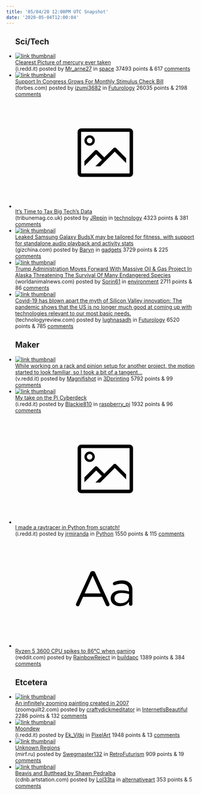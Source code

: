 ```yaml
---
title: '05/04/20 12:00PM UTC Snapshot'
date: '2020-05-04T12:00:04'
---
```

<ul>
<h2>Sci/Tech</h2>

<li><a href='https://i.redd.it/cn7b6bhanlw41.jpg'><img src='https://b.thumbs.redditmedia.com/bkMsq4O4lYrJhsmDa9Emh42hxiaMbfgCv_XgJGXpYNI.jpg' alt='link thumbnail'></a><div><div class='linkTitle'><a href='https://i.redd.it/cn7b6bhanlw41.jpg'>Clearest Picture of mercury ever taken</a></div>(i.redd.it) posted by <a href='https://www.reddit.com/user/Mr_arne27'>Mr_arne27</a> in <a href='https://www.reddit.com/r/space'>space</a> 37493 points & 617 <a href='https://www.reddit.com/r/space/comments/gcwbi7/clearest_picture_of_mercury_ever_taken/'>comments</a></div></li>

<li><a href='https://www.forbes.com/sites/andrewsolender/2020/05/03/support-in-congress-grows-for-monthly-stimulus-check-bill/#435e6df641fb'><img src='https://b.thumbs.redditmedia.com/pTozYwVKXIREd0a0iLsqBxRck0d0yxiqmuTPHFh5Fbk.jpg' alt='link thumbnail'></a><div><div class='linkTitle'><a href='https://www.forbes.com/sites/andrewsolender/2020/05/03/support-in-congress-grows-for-monthly-stimulus-check-bill/#435e6df641fb'>Support In Congress Grows For Monthly Stimulus Check Bill</a></div>(forbes.com) posted by <a href='https://www.reddit.com/user/izumi3682'>izumi3682</a> in <a href='https://www.reddit.com/r/Futurology'>Futurology</a> 26035 points & 2198 <a href='https://www.reddit.com/r/Futurology/comments/gd074f/support_in_congress_grows_for_monthly_stimulus/'>comments</a></div></li>

<li><a href='https://tribunemag.co.uk/2020/05/its-time-to-tax-big-techs-data'><svg version='1.1' viewBox='-34 -14 104 64' preserveAspectRatio='xMidYMid meet' xmlns='http://www.w3.org/2000/svg' xmlns:xlink='http://www.w3.org/1999/xlink'>
    <title>link thumbnail</title>
    <path d='M32,4H4A2,2,0,0,0,2,6V30a2,2,0,0,0,2,2H32a2,2,0,0,0,2-2V6A2,2,0,0,0,32,4ZM4,30V6H32V30Z'></path>
    <path d='M8.92,14a3,3,0,1,0-3-3A3,3,0,0,0,8.92,14Zm0-4.6A1.6,1.6,0,1,1,7.33,11,1.6,1.6,0,0,1,8.92,9.41Z'></path>
    <path d='M22.78,15.37l-5.4,5.4-4-4a1,1,0,0,0-1.41,0L5.92,22.9v2.83l6.79-6.79L16,22.18l-3.75,3.75H15l8.45-8.45L30,24V21.18l-5.81-5.81A1,1,0,0,0,22.78,15.37Z'></path>
    </svg></a><div><div class='linkTitle'><a href='https://tribunemag.co.uk/2020/05/its-time-to-tax-big-techs-data'>It’s Time to Tax Big Tech’s Data</a></div>(tribunemag.co.uk) posted by <a href='https://www.reddit.com/user/JRepin'>JRepin</a> in <a href='https://www.reddit.com/r/technology'>technology</a> 4323 points & 381 <a href='https://www.reddit.com/r/technology/comments/gcqpiz/its_time_to_tax_big_techs_data/'>comments</a></div></li>

<li><a href='https://www.gizchina.com/2020/05/03/samsung-galaxy-budsx-may-support-an-independent-audio-playback-built-in-storage/'><img src='https://a.thumbs.redditmedia.com/IobsJ_vdcCiRXEhIV1ufWwV_pVUx-TxW7i1EAgRgu70.jpg' alt='link thumbnail'></a><div><div class='linkTitle'><a href='https://www.gizchina.com/2020/05/03/samsung-galaxy-budsx-may-support-an-independent-audio-playback-built-in-storage/'>Leaked Samsung Galaxy BudsX may be tailored for fitness, with support for standalone audio playback and activity stats</a></div>(gizchina.com) posted by <a href='https://www.reddit.com/user/Baryn'>Baryn</a> in <a href='https://www.reddit.com/r/gadgets'>gadgets</a> 3729 points & 225 <a href='https://www.reddit.com/r/gadgets/comments/gcx17h/leaked_samsung_galaxy_budsx_may_be_tailored_for/'>comments</a></div></li>

<li><a href='https://worldanimalnews.com/breaking-trump-administration-moves-forward-with-massive-oil-gas-project-in-critical-wildlife-habitat-in-alaska/'><img src='https://b.thumbs.redditmedia.com/ENdVQKXequsYxnnNYhIryCXSJfZ-fFhC0i8QcOJWLQw.jpg' alt='link thumbnail'></a><div><div class='linkTitle'><a href='https://worldanimalnews.com/breaking-trump-administration-moves-forward-with-massive-oil-gas-project-in-critical-wildlife-habitat-in-alaska/'>Trump Administration Moves Forward With Massive Oil &amp; Gas Project In Alaska Threatening The Survival Of Many Endangered Species</a></div>(worldanimalnews.com) posted by <a href='https://www.reddit.com/user/Sorin61'>Sorin61</a> in <a href='https://www.reddit.com/r/environment'>environment</a> 2711 points & 86 <a href='https://www.reddit.com/r/environment/comments/gcr423/trump_administration_moves_forward_with_massive/'>comments</a></div></li>

<li><a href='https://www.technologyreview.com/2020/04/25/1000563/covid-19-has-killed-the-myth-of-silicon-valley-innovation/'><img src='https://b.thumbs.redditmedia.com/LP5JMoZ9luRDnuDFka_Kr7vjNKVhcowXl351Gl9gl9U.jpg' alt='link thumbnail'></a><div><div class='linkTitle'><a href='https://www.technologyreview.com/2020/04/25/1000563/covid-19-has-killed-the-myth-of-silicon-valley-innovation/'>Covid-19 has blown apart the myth of Silicon Valley innovation: The pandemic shows that the US is no longer much good at coming up with technologies relevant to our most basic needs.</a></div>(technologyreview.com) posted by <a href='https://www.reddit.com/user/lughnasadh'>lughnasadh</a> in <a href='https://www.reddit.com/r/Futurology'>Futurology</a> 6520 points & 785 <a href='https://www.reddit.com/r/Futurology/comments/gcv6nc/covid19_has_blown_apart_the_myth_of_silicon/'>comments</a></div></li>

<h2>Maker</h2>

<li><a href='https://v.redd.it/hddvztgdwlw41'><img src='https://a.thumbs.redditmedia.com/1Ml6-rOqN845oXnAecCQJuYc36PUjJ6jThAiwm5wU34.jpg' alt='link thumbnail'></a><div><div class='linkTitle'><a href='https://v.redd.it/hddvztgdwlw41'>While working on a rack and pinion setup for another project, the motion started to look familiar, so I took a bit of a tangent...</a></div>(v.redd.it) posted by <a href='https://www.reddit.com/user/Magnifishot'>Magnifishot</a> in <a href='https://www.reddit.com/r/3Dprinting'>3Dprinting</a> 5792 points & 99 <a href='https://www.reddit.com/r/3Dprinting/comments/gcx8gw/while_working_on_a_rack_and_pinion_setup_for/'>comments</a></div></li>

<li><a href='https://i.redd.it/4zm5edqv9hw41.jpg'><img src='https://b.thumbs.redditmedia.com/RzMYz4QhqgrwURxabEUrdWpxD7PudUZr6XtQVtnFZjY.jpg' alt='link thumbnail'></a><div><div class='linkTitle'><a href='https://i.redd.it/4zm5edqv9hw41.jpg'>My take on the Pi Cyberdeck</a></div>(i.redd.it) posted by <a href='https://www.reddit.com/user/Blackie810'>Blackie810</a> in <a href='https://www.reddit.com/r/raspberry_pi'>raspberry_pi</a> 1932 points & 96 <a href='https://www.reddit.com/r/raspberry_pi/comments/gcqpb7/my_take_on_the_pi_cyberdeck/'>comments</a></div></li>

<li><a href='https://i.redd.it/c40fzt4t5kw41.png'><svg version='1.1' viewBox='-34 -14 104 64' preserveAspectRatio='xMidYMid meet' xmlns='http://www.w3.org/2000/svg' xmlns:xlink='http://www.w3.org/1999/xlink'>
    <title>link thumbnail</title>
    <path d='M32,4H4A2,2,0,0,0,2,6V30a2,2,0,0,0,2,2H32a2,2,0,0,0,2-2V6A2,2,0,0,0,32,4ZM4,30V6H32V30Z'></path>
    <path d='M8.92,14a3,3,0,1,0-3-3A3,3,0,0,0,8.92,14Zm0-4.6A1.6,1.6,0,1,1,7.33,11,1.6,1.6,0,0,1,8.92,9.41Z'></path>
    <path d='M22.78,15.37l-5.4,5.4-4-4a1,1,0,0,0-1.41,0L5.92,22.9v2.83l6.79-6.79L16,22.18l-3.75,3.75H15l8.45-8.45L30,24V21.18l-5.81-5.81A1,1,0,0,0,22.78,15.37Z'></path>
    </svg></a><div><div class='linkTitle'><a href='https://i.redd.it/c40fzt4t5kw41.png'>I made a raytracer in Python from scratch!</a></div>(i.redd.it) posted by <a href='https://www.reddit.com/user/jrmiranda'>jrmiranda</a> in <a href='https://www.reddit.com/r/Python'>Python</a> 1550 points & 115 <a href='https://www.reddit.com/r/Python/comments/gcra5c/i_made_a_raytracer_in_python_from_scratch/'>comments</a></div></li>

<li><a href='https://www.reddit.com/r/buildapc/comments/gcwdzi/ryzen_5_3600_cpu_spikes_to_86c_when_gaming/'><svg version='1.1' viewBox='-34 -12 104 64' preserveAspectRatio='xMidYMid slice' xmlns='http://www.w3.org/2000/svg' xmlns:xlink='http://www.w3.org/1999/xlink'>
    <title>text link thumbnail</title>
    <path d='M12.19,8.84a1.45,1.45,0,0,0-1.4-1h-.12a1.46,1.46,0,0,0-1.42,1L1.14,26.56a1.29,1.29,0,0,0-.14.59,1,1,0,0,0,1,1,1.12,1.12,0,0,0,1.08-.77l2.08-4.65h11l2.08,4.59a1.24,1.24,0,0,0,1.12.83,1.08,1.08,0,0,0,1.08-1.08,1.64,1.64,0,0,0-.14-.57ZM6.08,20.71l4.59-10.22,4.6,10.22Z'>
    </path>
    <path d='M32.24,14.78A6.35,6.35,0,0,0,27.6,13.2a11.36,11.36,0,0,0-4.7,1,1,1,0,0,0-.58.89,1,1,0,0,0,.94.92,1.23,1.23,0,0,0,.39-.08,8.87,8.87,0,0,1,3.72-.81c2.7,0,4.28,1.33,4.28,3.92v.5a15.29,15.29,0,0,0-4.42-.61c-3.64,0-6.14,1.61-6.14,4.64v.05c0,2.95,2.7,4.48,5.37,4.48a6.29,6.29,0,0,0,5.19-2.48V26.9a1,1,0,0,0,1,1,1,1,0,0,0,1-1.06V19A5.71,5.71,0,0,0,32.24,14.78Zm-.56,7.7c0,2.28-2.17,3.89-4.81,3.89-1.94,0-3.61-1.06-3.61-2.86v-.06c0-1.8,1.5-3,4.2-3a15.2,15.2,0,0,1,4.22.61Z'>
    </path>
    </svg></a><div><div class='linkTitle'><a href='https://www.reddit.com/r/buildapc/comments/gcwdzi/ryzen_5_3600_cpu_spikes_to_86c_when_gaming/'>Ryzen 5 3600 CPU spikes to 86°C when gaming</a></div>(reddit.com) posted by <a href='https://www.reddit.com/user/RainbowReject'>RainbowReject</a> in <a href='https://www.reddit.com/r/buildapc'>buildapc</a> 1389 points & 384 <a href='https://www.reddit.com/r/buildapc/comments/gcwdzi/ryzen_5_3600_cpu_spikes_to_86c_when_gaming/'>comments</a></div></li>

<h2>Etcetera</h2>

<li><a href='https://zoomquilt2.com/?fbclid=IwAR1TtovmDy8poIR53id7XMh7aGlBTkKH_fptiJ3iIqMhnvFI4DetB-p5bro'><img src='https://b.thumbs.redditmedia.com/phhhMKrlUOFpBAngEwAr0Uua4MmNMijeDDGJSI6SjJI.jpg' alt='link thumbnail'></a><div><div class='linkTitle'><a href='https://zoomquilt2.com/?fbclid=IwAR1TtovmDy8poIR53id7XMh7aGlBTkKH_fptiJ3iIqMhnvFI4DetB-p5bro'>An infinitely zooming painting created in 2007</a></div>(zoomquilt2.com) posted by <a href='https://www.reddit.com/user/craftydickmeditator'>craftydickmeditator</a> in <a href='https://www.reddit.com/r/InternetIsBeautiful'>InternetIsBeautiful</a> 2286 points & 132 <a href='https://www.reddit.com/r/InternetIsBeautiful/comments/gd4z9m/an_infinitely_zooming_painting_created_in_2007/'>comments</a></div></li>

<li><a href='https://i.redd.it/9cvzaxiccmw41.png'><img src='https://b.thumbs.redditmedia.com/LH5ff0vp-_NiOP_nnRMcB8pp0MW8k0rMFQDlQ-xpQqI.jpg' alt='link thumbnail'></a><div><div class='linkTitle'><a href='https://i.redd.it/9cvzaxiccmw41.png'>Moondew</a></div>(i.redd.it) posted by <a href='https://www.reddit.com/user/Ek_Vitki'>Ek_Vitki</a> in <a href='https://www.reddit.com/r/PixelArt'>PixelArt</a> 1948 points & 13 <a href='https://www.reddit.com/r/PixelArt/comments/gcyq1r/moondew/'>comments</a></div></li>

<li><a href='https://www.mirf.ru/wp-content/uploads/2015/09/Vikings1-e1442852838640.jpg'><img src='https://a.thumbs.redditmedia.com/7Aiq8KPyt9HTYZJtgMnSSgcBrUxFA-QDX5QTl0JBs38.jpg' alt='link thumbnail'></a><div><div class='linkTitle'><a href='https://www.mirf.ru/wp-content/uploads/2015/09/Vikings1-e1442852838640.jpg'>Unknown Regions</a></div>(mirf.ru) posted by <a href='https://www.reddit.com/user/Swegmaster132'>Swegmaster132</a> in <a href='https://www.reddit.com/r/RetroFuturism'>RetroFuturism</a> 909 points & 19 <a href='https://www.reddit.com/r/RetroFuturism/comments/gcpspn/unknown_regions/'>comments</a></div></li>

<li><a href='https://cdnb.artstation.com/p/assets/images/images/026/125/039/large/shawn-pedralba-beavisbutthex-1500.jpg'><img src='https://b.thumbs.redditmedia.com/O0bkmGtcflAx980YtDJ6KNBm2k0RUOlKtJMs33KBhhI.jpg' alt='link thumbnail'></a><div><div class='linkTitle'><a href='https://cdnb.artstation.com/p/assets/images/images/026/125/039/large/shawn-pedralba-beavisbutthex-1500.jpg'>Beavis and Butthead by Shawn Pedralba</a></div>(cdnb.artstation.com) posted by <a href='https://www.reddit.com/user/Lol33ta'>Lol33ta</a> in <a href='https://www.reddit.com/r/alternativeart'>alternativeart</a> 353 points & 5 <a href='https://www.reddit.com/r/alternativeart/comments/gcsh14/beavis_and_butthead_by_shawn_pedralba/'>comments</a></div></li>

</ul>
